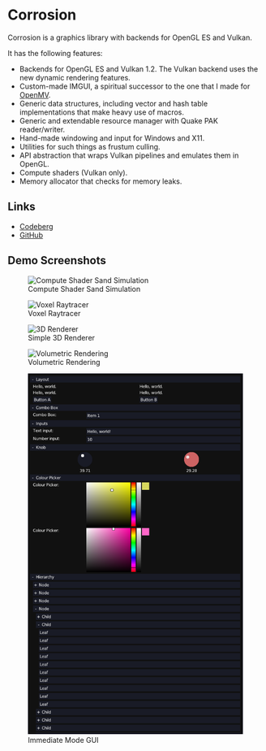 # Corrosion

Corrosion is a graphics library with backends for OpenGL ES and Vulkan.

It has the following features:
 - Backends for OpenGL ES and Vulkan 1.2. The Vulkan backend uses the new dynamic rendering features.
 - Custom-made IMGUI, a spiritual successor to the one that I made for [OpenMV](openmv.html).
 - Generic data structures, including vector and hash table implementations that make heavy use
   of macros.
 - Generic and extendable resource manager with Quake PAK reader/writer.
 - Hand-made windowing and input for Windows and X11.
 - Utilities for such things as frustum culling.
 - API abstraction that wraps Vulkan pipelines and emulates them in OpenGL.
 - Compute shaders (Vulkan only).
 - Memory allocator that checks for memory leaks.

## Links
 - [Codeberg](https://codeberg.org/quou/corrosion)
 - [GitHub](https://github.com/quou/corrosion)

## Demo Screenshots
<figure>
	<img src="https://codeberg.org/quou/corrosion/raw/branch/master/media/demos/sand.png" alt="Compute Shader Sand Simulation">
	<figcaption>Compute Shader Sand Simulation</figcaption>
</figure>

<figure>
	<img src="https://codeberg.org/quou/corrosion/raw/branch/master/media/demos/voxel.png" alt="Voxel Raytracer">
	<figcaption>Voxel Raytracer</figcaption>
</figure>

<figure>
	<img src="https://codeberg.org/quou/corrosion/raw/branch/master/media/demos/3d.png" alt="3D Renderer">
	<figcaption>Simple 3D Renderer</figcaption>
</figure>

<figure>
	<img src="https://codeberg.org/quou/corrosion/raw/branch/master/media/demos/volume.png" alt="Volumetric Rendering">
	<figcaption>Volumetric Rendering</figcaption>
</figure>

<figure>
	<img src="media/imgui4.png" alt="Volumetric Rendering">
	<figcaption>Immediate Mode GUI</figcaption>
</figure>